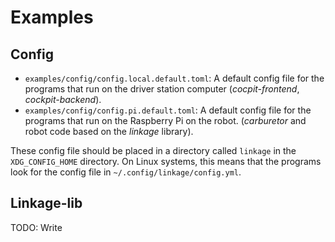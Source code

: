 # Examples

## Config

- `examples/config/config.local.default.toml`: A default config file for the programs that run on the driver station computer (_cocpit-frontend_, _cockpit-backend_).
- `examples/config/config.pi.default.toml`: A default config file for the programs that run on the Raspberry Pi on the robot. (_carburetor_ and robot code based on the _linkage_ library).

These config file should be placed in a directory called `linkage` in the `XDG_CONFIG_HOME` directory. On Linux systems, this means that the programs look for the config file in `~/.config/linkage/config.yml`.

## Linkage-lib

TODO: Write

